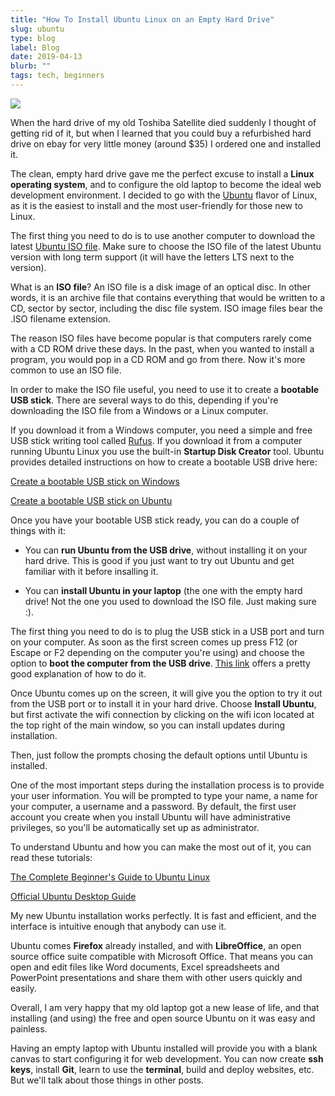 ```yaml
---
title: "How To Install Ubuntu Linux on an Empty Hard Drive"
slug: ubuntu
type: blog
label: Blog
date: 2019-04-13
blurb: ""
tags: tech, beginners
---
```


<img src="/img/ubuntu.jpg" class="profile">

When the hard drive of my old Toshiba Satellite died suddenly I thought of getting rid of it, but when I learned that you could buy a refurbished hard drive on ebay for very little money (around $35) I ordered one and installed it.

The clean, empty hard drive gave me the perfect excuse to install a **Linux operating system**, and to configure the old laptop to become the ideal web development environment. I decided to go with the [Ubuntu](http://www.ubuntu.com) flavor of Linux, as it is the easiest to install and the most user-friendly for those new to Linux.

The first thing you need to do is to use another computer to download the latest [Ubuntu ISO file](https://www.ubuntu.com/download/desktop). Make sure to choose the ISO file of the latest Ubuntu version with long term support (it will have the letters LTS next to the version). 

What is an **ISO file**? An ISO file is a disk image of an optical disc. In other words, it is an archive file that contains everything that would be written to a CD, sector by sector, including the disc file system. ISO image files bear the .ISO filename extension. 

The reason ISO files have become popular is that computers rarely come with a CD ROM drive these days. In the past, when you wanted to install a program, you would pop in a CD ROM and go from there. Now it's more common to use an ISO file.

In order to make the ISO file useful, you need to use it to create a **bootable USB stick**. There are several ways to do this, depending if you're downloading the ISO file from a Windows or a Linux computer. 

If you download it from a Windows computer, you need a simple and free USB stick writing tool called [Rufus](https://rufus.akeo.ie/). If you download it from a computer running Ubuntu Linux you use the built-in **Startup Disk Creator** tool. Ubuntu provides detailed instructions on how to create a bootable USB drive here:

[Create a bootable USB stick on Windows](https://tutorials.ubuntu.com/tutorial/tutorial-create-a-usb-stick-on-windows#0)

[Create a bootable USB stick on Ubuntu](https://tutorials.ubuntu.com/tutorial/tutorial-create-a-usb-stick-on-ubuntu#0)

Once you have your bootable USB stick ready, you can do a couple of things with it:

* You can **run Ubuntu from the USB drive**, without installing it on your hard drive. This is good if you just want to try out Ubuntu and get familiar with it before insalling it.

* You can **install Ubuntu in your laptop** (the one with the empty hard drive! Not the one you used to download the ISO file. Just making sure :).

The first thing you need to do is to plug the USB stick in a USB port and turn on your computer. As soon as the first screen comes up press F12 (or Escape or F2 depending on the computer you're using) and choose the option to **boot the computer from the USB drive**. [This link](http://lifehacker.com/5991848/how-to-boot-from-a-cd-or-usb-drive-on-any-pc) offers a pretty good explanation of how to do it.

Once Ubuntu comes up on the screen, it will give you the option to try it out from the USB port or to install it in your hard drive. Choose **Install Ubuntu**, but first activate the wifi connection by clicking on the wifi icon located at the top right of the main window, so you can install updates during installation. 

Then, just follow the prompts chosing the default options until Ubuntu is installed. 

One of the most important steps during the installation process is to provide your user information. You will be prompted to type your name, a name for your computer, a username and a password. By default, the first user account you create when you install Ubuntu will have administrative privileges, so you'll be automatically set up as administrator.

To understand Ubuntu and how you can make the most out of it, you can read these tutorials:

[The Complete Beginner's Guide to Ubuntu Linux](https://www.lifewire.com/beginners-guide-to-ubuntu-2205722)

[Official Ubuntu Desktop Guide](https://help.ubuntu.com/stable/ubuntu-help/index.html)

My new Ubuntu installation works perfectly. It is fast and efficient, and the interface is intuitive enough that anybody can use it. 

Ubuntu comes **Firefox** already installed, and with **LibreOffice**, an open source office suite compatible with Microsoft Office. That means you can open and edit files like Word documents, Excel spreadsheets and PowerPoint presentations and share them with other users quickly and easily. 

Overall, I am very happy that my old laptop got a new lease of life, and that installing (and using) the free and open source Ubuntu on it was easy and painless.

Having an empty laptop with Ubuntu installed will provide you with a blank canvas to start configuring it for web development. You can now create **ssh keys**, install **Git**, learn to use the **terminal**, build and deploy websites, etc. But we'll talk about those things in other posts.


